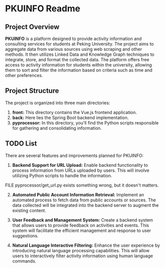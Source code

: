 # PKUINFO Readme

## Project Overview
**PKUINFO** is a platform designed to provide activity information and consulting services for students at Peking University. The project aims to aggregate data from various sources using web scraping and other methods. It then utilizes Linked Data and Knowledge Graph techniques to integrate, store, and format the collected data. The platform offers free access to activity information for students within the university, allowing them to sort and filter the information based on criteria such as time and other preferences.

## Project Structure
The project is organized into three main directories:

1. **front:** This directory contains the Vue.js frontend application.
2. **back:** Here lies the Spring Boot backend implementation.
3. **pyprocessor:** In this directory, you'll find the Python scripts responsible for gathering and consolidating information.

## TODO List
There are several features and improvements planned for PKUINFO:

1. **Backend Support for URL Upload:** Enable backend functionality to process information from URLs uploaded by users. This will involve utilizing Python scripts to handle the information.

FILE pyprocessor/get_url.py exists something wrong, but it doesn't matters.

2. **Automated Public Account Information Retrieval:** Implement an automated process to fetch data from public accounts or sources. The data collected will be integrated into the backend server to augment the existing content.

3. **User Feedback and Management System:** Create a backend system that allows users to provide feedback on activities and events. This system will facilitate the efficient management and response to user suggestions.

4. **Natural Language Interactive Filtering:** Enhance the user experience by introducing natural language processing capabilities. This will allow users to interactively filter activity information using human language commands.
